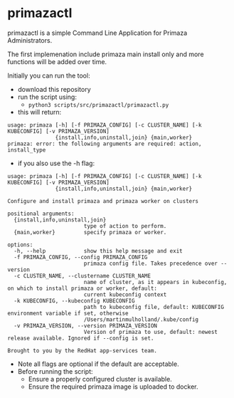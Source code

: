 # primazactl
primazactl is a simple Command Line Application for Primaza Administrators.

The first implemenation include primaza main install only and more functions will be added over time.

Initially you can run the tool:
- download this repository
- run the script using:
    - ```python3 scripts/src/primazactl/primazactl.py```
- this will return:
```
usage: primaza [-h] [-f PRIMAZA_CONFIG] [-c CLUSTER_NAME] [-k KUBECONFIG] [-v PRIMAZA_VERSION]
               {install,info,uninstall,join} {main,worker}
primaza: error: the following arguments are required: action, install_type
```
- if you also use the -h flag:
```
usage: primaza [-h] [-f PRIMAZA_CONFIG] [-c CLUSTER_NAME] [-k KUBECONFIG] [-v PRIMAZA_VERSION]
               {install,info,uninstall,join} {main,worker}

Configure and install primaza and primaza worker on clusters

positional arguments:
  {install,info,uninstall,join}
                        type of action to perform.
  {main,worker}         specify primaza or worker.

options:
  -h, --help            show this help message and exit
  -f PRIMAZA_CONFIG, --config PRIMAZA_CONFIG
                        primaza config file. Takes precedence over --version
  -c CLUSTER_NAME, --clustername CLUSTER_NAME
                        name of cluster, as it appears in kubeconfig, on which to install primaza or worker, default:
                        current kubeconfig context
  -k KUBECONFIG, --kubeconfig KUBECONFIG
                        path to kubeconfig file, default: KUBECONFIG environment variable if set, otherwise
                        /Users/martinmulholland/.kube/config
  -v PRIMAZA_VERSION, --version PRIMAZA_VERSION
                        Version of primaza to use, default: newest release available. Ignored if --config is set.

Brought to you by the RedHat app-services team.
```
- Note all flags are optional if the default are acceptable.
- Before running the script:
  - Ensure a properly configured cluster is available.
  - Ensure the required primaza image is uploaded to docker.







